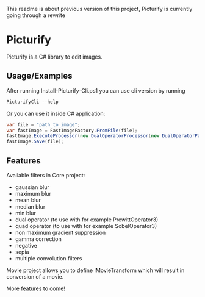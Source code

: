 This readme is about previous version of this project, Picturify is currently going through a rewrite

# Picturify

Picturify is a C# library to edit images.


## Usage/Examples

After running Install-Picturify-Cli.ps1 you can use cli version by running
```powershell
PicturifyCli --help
```

Or you can use it inside C# application:

```cs
var file = "path_to_image";
var fastImage = FastImageFactory.FromFile(file);
fastImage.ExecuteProcessor(new DualOperatorProcessor(new DualOperatorParams(ChannelSelector.RGB, new SobelOperator5(), OperatorBeforeNormalizationFunc.Log)));
fastImage.Save(file);
```
## Features
Available filters in Core project:
- gaussian blur
- maximum blur
- mean blur
- median blur
- min blur
- dual operator (to use with for example PrewittOperator3)
- quad operator (to use with for example SobelOperator3)
- non maximum gradient suppression
- gamma correction
- negative
- sepia
- multiple convolution filters

Movie project allows you to define IMovieTransform which will result in conversion of a movie.

More features to come!
